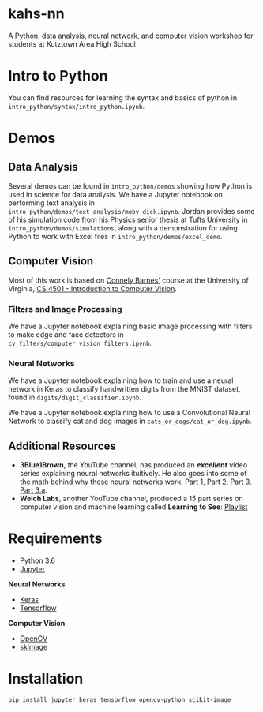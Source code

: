 # kahs-nn
A Python, data analysis, neural network, and computer vision workshop for students at Kutztown Area High School

# Intro to Python

You can find resources for learning the syntax and basics of python in `intro_python/syntax/intro_python.ipynb`.

# Demos

## Data Analysis
Several demos can be found in `intro_python/demos` showing how Python is used in science for data analysis. We have a Jupyter notebook on performing text analysis in `intro_python/demos/text_analysis/moby_dick.ipynb`. Jordan provides some of his simulation code from his Physics senior thesis at Tufts University in `intro_python/demos/simulations`, along with a demonstration for using Python to work with Excel files in `intro_python/demos/excel_demo`.

## Computer Vision

Most of this work is based on [Connely Barnes'](http://www.cs.virginia.edu/~connelly/) course at the University of Virginia, [CS 4501 - Introduction to Computer Vision](http://www.cs.virginia.edu/~connelly/class/2017/intro_vision/).


### Filters and Image Processing
We have a Jupyter notebook explaining basic image processing with filters to make edge and face detectors in `cv_filters/computer_vision_filters.ipynb`.

### Neural Networks
We have a Jupyter notebook explaining how to train and use a neural network in Keras to classify handwritten digits from the MNIST dataset, found in `digits/digit_classifier.ipynb`.

We have a Jupyter notebook explaining how to use a Convolutional Neural Network to classify cat and dog images in `cats_or_dogs/cat_or_dog.ipynb`.

## Additional Resources
- **3Blue1Brown**, the YouTube channel, has produced an _**excellent**_ video series explaining neural networks ituitively. He also goes into some of the math behind why these neural networks work. [Part 1](https://www.youtube.com/watch?v=aircAruvnKk), [Part 2](https://www.youtube.com/watch?v=IHZwWFHWa-w), [Part 3](https://www.youtube.com/watch?v=Ilg3gGewQ5U), [Part 3.a](https://www.youtube.com/watch?v=tIeHLnjs5U8). 
- **Welch Labs**, another YouTube channel, produced a 15 part series on computer vision and machine learning called **Learning to See**: [Playlist](https://www.youtube.com/watch?v=i8D90DkCLhI&list=PLiaHhY2iBX9ihLasvE8BKnS2Xg8AhY6iV)


# Requirements
- [Python 3.6](https://www.python.org/downloads/)
- [Jupyter](http://jupyter.org/)

**Neural Networks**
- [Keras](https://keras.io/)
- [Tensorflow](https://www.tensorflow.org/)

**Computer Vision**
- [OpenCV](https://opencv.org/)
- [skimage](http://scikit-image.org/docs/dev/api/skimage.html)

# Installation

`pip install jupyter keras tensorflow opencv-python scikit-image`

